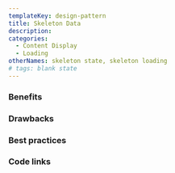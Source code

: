 ```yaml
---
templateKey: design-pattern
title: Skeleton Data
description: 
categories:
  - Content Display
  - Loading
otherNames: skeleton state, skeleton loading
# tags: blank state
---
```


### Benefits

### Drawbacks

### Best practices

### Code links